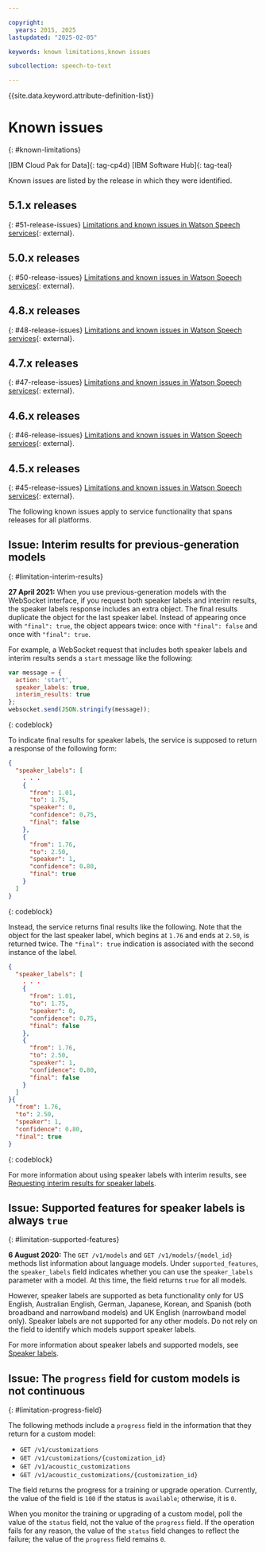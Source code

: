 ```yaml
---

copyright:
  years: 2015, 2025
lastupdated: "2025-02-05"

keywords: known limitations,known issues

subcollection: speech-to-text

---
```


{{site.data.keyword.attribute-definition-list}}

# Known issues
{: #known-limitations}

[IBM Cloud Pak for Data]{: tag-cp4d} [IBM Software Hub]{: tag-teal}

Known issues are listed by the release in which they were identified.

## 5.1.x releases
{: #51-release-issues}
[Limitations and known issues in Watson Speech services](https://www.ibm.com/docs/en/software-hub/5.1.x?topic=issues-watson-speech-services){: external}.

## 5.0.x releases
{: #50-release-issues}
[Limitations and known issues in Watson Speech services](https://www.ibm.com/docs/en/cloud-paks/cp-data/5.0.x?topic=issues-watson-speech-services){: external}.

## 4.8.x releases
{: #48-release-issues}
[Limitations and known issues in Watson Speech services](https://www.ibm.com/docs/en/cloud-paks/cp-data/4.8.x?topic=limitations-watson-speech-services){: external}.

## 4.7.x releases
{: #47-release-issues}
[Limitations and known issues in Watson Speech services](https://www.ibm.com/docs/en/cloud-paks/cp-data/4.7.x?topic=limitations-watson-speech-services){: external}.

## 4.6.x releases
{: #46-release-issues}
[Limitations and known issues in Watson Speech services](https://www.ibm.com/docs/en/cloud-paks/cp-data/4.6.x?topic=issues-watson-speech-services){: external}.

## 4.5.x releases
{: #45-release-issues}
[Limitations and known issues in Watson Speech services](https://www.ibm.com/docs/en/cloud-paks/cp-data/4.5.x?topic=issues-watson-speech-services){: external}.

The following known issues apply to service functionality that spans releases for all platforms. 

## Issue: Interim results for previous-generation models
{: #limitation-interim-results}

**27 April 2021:** When you use previous-generation models with the WebSocket interface, if you request both speaker labels and interim results, the speaker labels response includes an extra object. The final results duplicate the object for the last speaker label. Instead of appearing once with `"final": true`, the object appears twice: once with `"final": false` and once with `"final": true`.

For example, a WebSocket request that includes both speaker labels and interim results sends a `start` message like the following:

```javascript
var message = {
  action: 'start',
  speaker_labels: true,
  interim_results: true
};
websocket.send(JSON.stringify(message));
```
{: codeblock}

To indicate final results for speaker labels, the service is supposed to return a response of the following form:

```json
{
  "speaker_labels": [
    . . .
    {
      "from": 1.01,
      "to": 1.75,
      "speaker": 0,
      "confidence": 0.75,
      "final": false
    },
    {
      "from": 1.76,
      "to": 2.50,
      "speaker": 1,
      "confidence": 0.80,
      "final": true
    }
  ]
}
```
{: codeblock}

Instead, the service returns final results like the following. Note that the object for the last speaker label, which begins at `1.76` and ends at `2.50`, is returned twice. The `"final": true` indication is associated with the second instance of the label.

```json
{
  "speaker_labels": [
    . . .
    {
      "from": 1.01,
      "to": 1.75,
      "speaker": 0,
      "confidence": 0.75,
      "final": false
    },
    {
      "from": 1.76,
      "to": 2.50,
      "speaker": 1,
      "confidence": 0.80,
      "final": false
    }
  ]
}{
  "from": 1.76,
  "to": 2.50,
  "speaker": 1,
  "confidence": 0.80,
  "final": true
}
```
{: codeblock}

For more information about using speaker labels with interim results, see [Requesting interim results for speaker labels](/docs/speech-to-text?topic=speech-to-text-speaker-labels#speaker-labels-interim).

## Issue: Supported features for speaker labels is always `true`
{: #limitation-supported-features}

**6 August 2020:** The `GET /v1/models` and `GET /v1/models/{model_id}` methods list information about language models. Under `supported_features`, the `speaker_labels` field indicates whether you can use the `speaker_labels` parameter with a model. At this time, the field returns `true` for all models.

However, speaker labels are supported as beta functionality only for US English, Australian English, German, Japanese, Korean, and Spanish (both broadband and narrowband models) and UK English (narrowband model only). Speaker labels are not supported for any other models. Do not rely on the field to identify which models support speaker labels.

For more information about speaker labels and supported models, see [Speaker labels](/docs/speech-to-text?topic=speech-to-text-speaker-labels).

## Issue: The `progress` field for custom models is not continuous
{: #limitation-progress-field}

The following methods include a `progress` field in the information that they return for a custom model:

-   `GET /v1/customizations`
-   `GET /v1/customizations/{customization_id}`
-   `GET /v1/acoustic_customizations`
-   `GET /v1/acoustic_customizations/{customization_id}`

The field returns the progress for a training or upgrade operation. Currently, the value of the field is `100` if the status is `available`; otherwise, it is `0`.

When you monitor the training or upgrading of a custom model, poll the value of the `status` field, not the value of the `progress` field. If the operation fails for any reason, the value of the `status` field changes to reflect the failure; the value of the `progress` field remains `0`.

